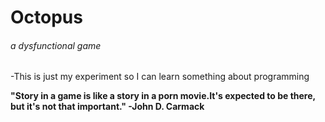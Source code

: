 # Octopus
 
###### a dysfunctional game

-This is just my experiment so I can learn something about programming

**"Story in a game is like a story in a porn movie.It's expected to be there, but it's not that important." -John D. Carmack**